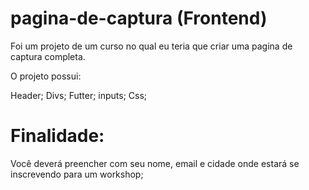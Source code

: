 # pagina-de-captura (Frontend)
Foi um projeto de um curso no qual eu teria que criar uma pagina de captura completa.

O projeto possui:

Header;
Divs;
Futter;
inputs;
Css;

# Finalidade:
Você deverá preencher com seu nome, email e cidade onde estará se inscrevendo para um workshop;
